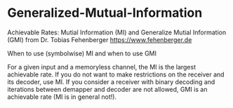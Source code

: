 # Generalized-Mutual-Information
Achievable Rates: Mutial Information (MI) and Generalize Mutial Information (GMI)
from Dr. Tobias Fehenberger https://www.fehenberger.de


When to use (symbolwise) MI and when to use GMI


For a given input and a memoryless channel, the MI is the largest achievable rate. If you do not want to make restrictions on the receiver and its decoder, use MI. If you consider a receiver with binary decoding and iterations between demapper and decoder are not allowed, GMI is an achievable rate (MI is in general not!).
